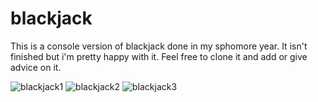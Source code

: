 # blackjack

This is a console version of blackjack done in my sphomore year. It isn't finished but i'm pretty happy with it. Feel free to clone it and add or give advice on it.


![blackjack1](https://user-images.githubusercontent.com/41638598/196259747-dbb4668b-9384-4d34-bc47-90748a0ffb53.gif)
![blackjack2](https://user-images.githubusercontent.com/41638598/196259769-24b36a26-edc1-4951-9dfb-0cbc6fd96907.gif)
![blackjack3](https://user-images.githubusercontent.com/41638598/196259782-d1e78f2f-1ea0-462d-bdd4-d94884086d84.gif)
